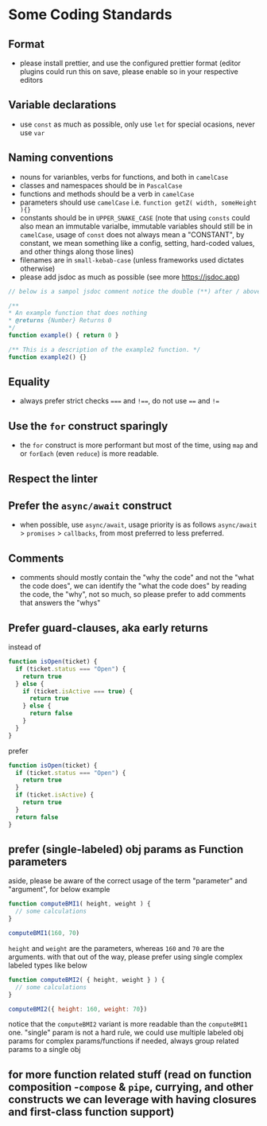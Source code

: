 # Some Coding Standards

## Format

- please install prettier, and use the configured prettier format (editor plugins could run this on save, please enable so in your respective editors

## Variable declarations
- use `const` as much as possible, only use `let` for special ocasions, never use `var`

## Naming conventions
- nouns for varianbles, verbs for functions, and both in `camelCase`
- classes and namespaces should be in `PascalCase`
- functions and methods should be a verb in `camelCase`
- parameters should use `camelCase` i.e. `function getZ( width, someHeight ){}`
- constants should be in `UPPER_SNAKE_CASE` (note that using `consts` could also mean an immutable varialbe, immutable variables should still be in `camelCase`, usage of `const` does not always mean a "CONSTANT", by constant, we mean something like a config, setting, hard-coded values, and other things along those lines)
- filenames are in `small-kebab-case` (unless frameworks used dictates otherwise)
- please add jsdoc as much as possible (see more https://jsdoc.app)
```js
// below is a sampol jsdoc comment notice the double (**) after / above

/**
* An example function that does nothing
* @returns {Number} Returns 0
*/
function example() { return 0 }

/** This is a description of the example2 function. */
function example2() {}
```
## Equality
- always prefer strict checks `===` and `!==`, do not use `==` and `!=`

## Use the `for` construct sparingly
- the `for` construct is more performant but most of the time, using `map` and or `forEach` (even `reduce`) is more readable.

## Respect the linter

## Prefer the `async/await` construct
- when possible, use `async/await`, usage priority is as follows `async/await` > `promises` > `callbacks`, from most preferred to less preferred.

## Comments
- comments should mostly contain the "why the code" and not the "what the code does", we can identify the "what the code does" by reading the code, the "why", not so much, so please prefer to add comments that answers the "whys"

## Prefer guard-clauses, aka early returns
instead of
```js
function isOpen(ticket) {
  if (ticket.status === "Open") {
    return true
  } else {
    if (ticket.isActive === true) {
      return true
    } else {
      return false
    }
  }
}
```
prefer
```js
function isOpen(ticket) {
  if (ticket.status === "Open") {
    return true
  }
  if (ticket.isActive) {
    return true
  }
  return false
}
```

## prefer (single-labeled) obj params as Function parameters
aside, please be aware of the correct usage of the term "parameter" and "argument", for below example
```js
function computeBMI1( height, weight ) {
  // some calculations
}

computeBMI1(160, 70)
```
`height` and `weight` are the parameters, whereas `160` and `70` are the arguments.
with that out of the way, please prefer using single complex labeled types like below
```js
function computeBMI2( { height, weight } ) {
  // some calculations
}

computeBMI2({ height: 160, weight: 70})
```
notice that the `computeBMI2` variant is more readable than the `computeBMI1` one.
"single" param is not a hard rule, we could use multiple labeled obj params for complex params/functions if needed, always group related params to a single obj

## for more function related stuff (read on function composition -`compose` & `pipe`, currying, and other constructs we can leverage with having closures and first-class function support)
